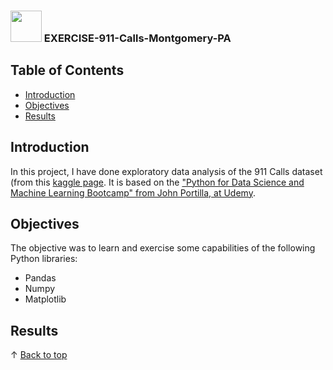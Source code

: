 ### <img src="https://media.giphy.com/media/VgCDAzcKvsR6OM0uWg/giphy.gif" width="50">  EXERCISE-911-Calls-Montgomery-PA

 ## Table of Contents
- [Introduction](#introduction)
- [Objectives](#Objectives)
- [Results](#Results)
  
  
## Introduction
In this project, I have done exploratory data analysis of the 911 Calls dataset (from this [kaggle page](https://www.kaggle.com/mchirico/montcoalert). It is based on the ["Python for Data Science and Machine Learning Bootcamp" from John Portilla, at Udemy](https://www.udemy.com/course/python-for-data-science-and-machine-learning-bootcamp/).


 ## Objectives

The objective was to learn and exercise some capabilities of the following Python libraries:
* Pandas
* Numpy 
* Matplotlib


 ## Results
 
 
 
  &uparrow; [Back to top](#table-of-contents)
